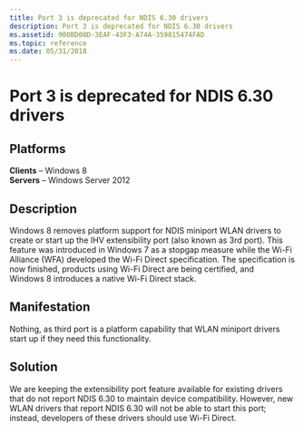 ```yaml
---
title: Port 3 is deprecated for NDIS 6.30 drivers
description: Port 3 is deprecated for NDIS 6.30 drivers
ms.assetid: 900BD08D-3EAF-43F3-A74A-359815474FAD
ms.topic: reference
ms.date: 05/31/2018
---
```


# Port 3 is deprecated for NDIS 6.30 drivers

## Platforms

**Clients** – Windows 8  
**Servers** – Windows Server 2012  


## Description

Windows 8 removes platform support for NDIS miniport WLAN drivers to create or start up the IHV extensibility port (also known as 3rd port). This feature was introduced in Windows 7 as a stopgap measure while the Wi-Fi Alliance (WFA) developed the Wi-Fi Direct specification. The specification is now finished, products using Wi-Fi Direct are being certified, and Windows 8 introduces a native Wi-Fi Direct stack.

## Manifestation

Nothing, as third port is a platform capability that WLAN miniport drivers start up if they need this functionality.

## Solution

We are keeping the extensibility port feature available for existing drivers that do not report NDIS 6.30 to maintain device compatibility. However, new WLAN drivers that report NDIS 6.30 will not be able to start this port; instead, developers of these drivers should use Wi-Fi Direct.

 

 




